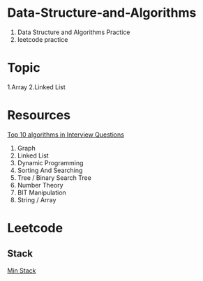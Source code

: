 # Data-Structure-and-Algorithms
1. Data Structure and Algorithms Practice
2. leetcode practice 

# Topic
 1.Array
 2.Linked List
 
 # Resources
[Top 10 algorithms in Interview Questions](https://www.geeksforgeeks.org/top-10-algorithms-in-interview-questions/)

1. Graph
2. Linked List
3. Dynamic Programming
4. Sorting And Searching
5. Tree / Binary Search Tree
6. Number Theory
7. BIT Manipulation
8. String / Array

# Leetcode
## Stack
[Min Stack](https://leetcode.com/problems/min-stack/)

